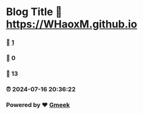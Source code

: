 # Blog Title :link: https://WHaoxM.github.io 
### :page_facing_up: [1](https://WHaoxM.github.io/tag.html) 
### :speech_balloon: 0 
### :hibiscus: 13 
### :alarm_clock: 2024-07-16 20:36:22 
### Powered by :heart: [Gmeek](https://github.com/Meekdai/Gmeek)
